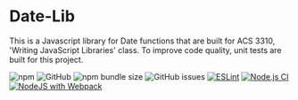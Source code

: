 # Date-Lib
This is a Javascript library for Date functions that are built for ACS 3310, 'Writing JavaScript Libraries' class. To improve code quality, unit tests are built for this project.

![npm](https://img.shields.io/npm/v/npm)
![GitHub](https://img.shields.io/github/license/ahyeonn/date-lib)
![npm bundle size](https://img.shields.io/bundlephobia/min/@ahyeonn/date-lib)
![GitHub issues](https://img.shields.io/github/issues/Ahyeonn/date-lib)
[![ESLint](https://github.com/Ahyeonn/Date-Lib/actions/workflows/eslint.yml/badge.svg)](https://github.com/Ahyeonn/Date-Lib/actions/workflows/eslint.yml)
[![Node.js CI](https://github.com/Ahyeonn/Date-Lib/actions/workflows/node.js.yml/badge.svg)](https://github.com/Ahyeonn/Date-Lib/actions/workflows/node.js.yml)
[![NodeJS with Webpack](https://github.com/Ahyeonn/Date-Lib/actions/workflows/webpack.yml/badge.svg)](https://github.com/Ahyeonn/Date-Lib/actions/workflows/webpack.yml)
